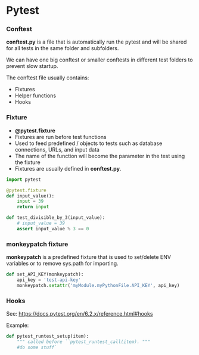 
# Pytest



### Conftest
**conftest.py** is a file that is automatically run the pytest and will be shared for all tests in the same folder and subfolders.

We can have one big conftest or smaller conftests in different test folders to prevent slow startup.

The conftest file usually contains:
* Fixtures
* Helper functions
* Hooks


### Fixture
* **@pytest.fixture**
* Fixtures are run before test functions
* Used to feed predefined / objects to tests such as database connections, URLs, and input data
* The name of the function will become the parameter in the test using the fixture
* Fixtures are usually defined in **conftest.py**.

```python
import pytest

@pytest.fixture
def input_value():
    input = 39
    return input

def test_divisible_by_3(input_value):
    # input_value = 39
    assert input_value % 3 == 0
```

### monkeypatch fixture
**monkeypatch** is a predefined fixture that is used to set/delete ENV variables or to remove sys.path for importing.

```python
def set_API_KEY(monkeypatch):
    api_key = 'test-api-key'
    monkeypatch.setattr('myModule.myPythonFile.API_KEY', api_key)
```


### Hooks
See: https://docs.pytest.org/en/6.2.x/reference.html#hooks

Example:
```python
def pytest_runtest_setup(item):
    """ called before ``pytest_runtest_call(item). """
    #do some stuff`
```
